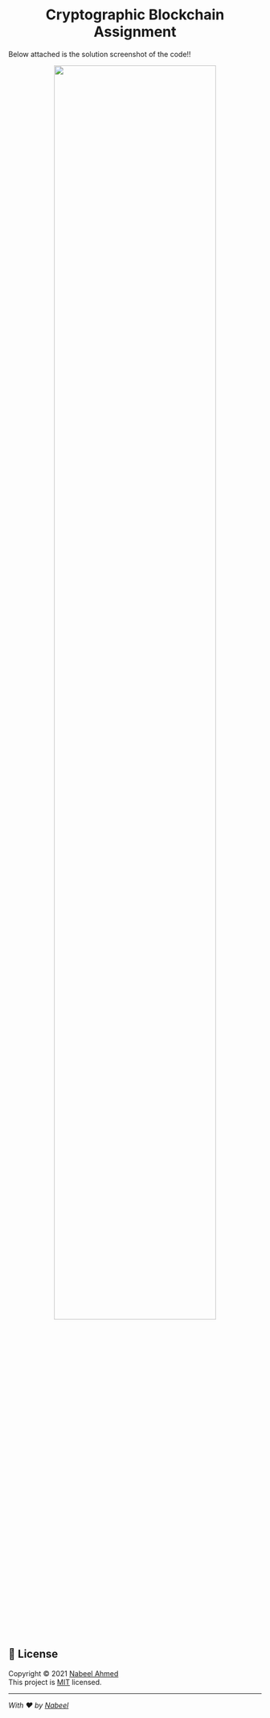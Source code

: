 <h1 align="center"> Cryptographic Blockchain Assignment<br/>
 </h1>
 <p>
    Below attached is the solution screenshot of the code!!
 </p>
<p align="center" width="100%">
    <img width="80%" src="https://github.com/Nabeel110/Cryptographic-Assignment-5/blob/main/Images/solution_ss.PNG" id="dsc-logo"> 
    <br>
</p>

## 📝 License

Copyright © 2021 [Nabeel Ahmed](https://github.com/Nabeel110)<br />
This project is [MIT](https://github.com/Nabeel110/blob/master/LICENSE) licensed.

---

_With ❤️ by [Nabeel](https://github.com/Nabeel110)_
